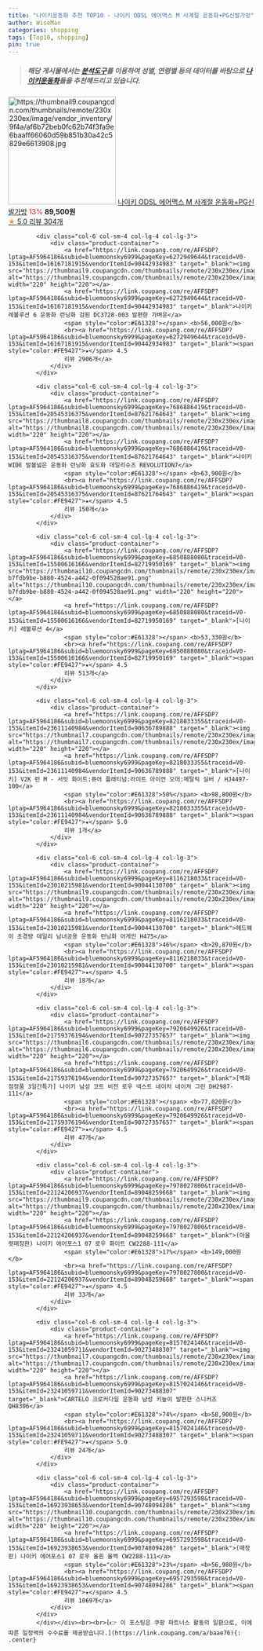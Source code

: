 ```yaml
---
title: "나이키운동화 추천 TOP10 - 나이키 ODSL 에어맥스 M 사계절 운동화+PG신발가방"
author: WiseMan
categories: shopping
tags: [Top10, shopping]
pin: true
---
```


> ##### 해당 게시물에서는 [**분석도구**](https://itemscout.io/)를 이용하여 **성별**, **연령별** 등의 데이터를 바탕으로 [**나이키운동화**](https://link.coupang.com/a/baae76)들을 추천해드리고 있습니다.
<div class="container"><div class="row">
            <div class="col-6 col-sm-4 col-lg-4 col-lg-3">
                <div class="product-container">
                    <a href="https://link.coupang.com/re/AFFSDP?lptag=AF5964186&subid=bluemoonsky6999&pageKey=7371026124&traceid=V0-153&itemId=19013906394&vendorItemId=86138502513" target="_blank"><img src="https://thumbnail9.coupangcdn.com/thumbnails/remote/230x230ex/image/vendor_inventory/9f4a/af6b72beb0fc62b74f3fa9e6baaff66060d59b851b30a42c5829e6613908.jpg" alt="https://thumbnail9.coupangcdn.com/thumbnails/remote/230x230ex/image/vendor_inventory/9f4a/af6b72beb0fc62b74f3fa9e6baaff66060d59b851b30a42c5829e6613908.jpg" width="220" height="220"></a>
                    <a href="https://link.coupang.com/re/AFFSDP?lptag=AF5964186&subid=bluemoonsky6999&pageKey=7371026124&traceid=V0-153&itemId=19013906394&vendorItemId=86138502513" target="_blank">나이키 ODSL 에어맥스 M 사계절 운동화+PG신발가방</a>
                    <span style="color:#E61328">13%</span> <b>89,500원</b>
                    <br><a href="https://link.coupang.com/re/AFFSDP?lptag=AF5964186&subid=bluemoonsky6999&pageKey=7371026124&traceid=V0-153&itemId=19013906394&vendorItemId=86138502513" target="_blank"><span style="color:#FE9427">★</span> 5.0
                    리뷰 304개</a>
                </div>
            </div>
            
            <div class="col-6 col-sm-4 col-lg-4 col-lg-3">
                <div class="product-container">
                    <a href="https://link.coupang.com/re/AFFSDP?lptag=AF5964186&subid=bluemoonsky6999&pageKey=6272949644&traceid=V0-153&itemId=16167181915&vendorItemId=90442934983" target="_blank"><img src="https://thumbnail9.coupangcdn.com/thumbnails/remote/230x230ex/image/vendor_inventory/e19c/cb808eeb0c876acb7c7895f6d36e108a49cd08b1189b163033ce39fa0bd6.jpg" alt="https://thumbnail9.coupangcdn.com/thumbnails/remote/230x230ex/image/vendor_inventory/e19c/cb808eeb0c876acb7c7895f6d36e108a49cd08b1189b163033ce39fa0bd6.jpg" width="220" height="220"></a>
                    <a href="https://link.coupang.com/re/AFFSDP?lptag=AF5964186&subid=bluemoonsky6999&pageKey=6272949644&traceid=V0-153&itemId=16167181915&vendorItemId=90442934983" target="_blank">나이키 레볼루션 6 운동화 런닝화 검흰 DC3728-003 발편한 가벼운</a>
                    <span style="color:#E61328"></span> <b>56,000원</b>
                    <br><a href="https://link.coupang.com/re/AFFSDP?lptag=AF5964186&subid=bluemoonsky6999&pageKey=6272949644&traceid=V0-153&itemId=16167181915&vendorItemId=90442934983" target="_blank"><span style="color:#FE9427">★</span> 4.5
                    리뷰 2906개</a>
                </div>
            </div>
            
            <div class="col-6 col-sm-4 col-lg-4 col-lg-3">
                <div class="product-container">
                    <a href="https://link.coupang.com/re/AFFSDP?lptag=AF5964186&subid=bluemoonsky6999&pageKey=7686886419&traceid=V0-153&itemId=20545316375&vendorItemId=87621764643" target="_blank"><img src="https://thumbnail8.coupangcdn.com/thumbnails/remote/230x230ex/image/vendor_inventory/8db6/0e6c60982c71969abc3ebfb244f824fd117b73729c5bf871b859da6bd81f.jpg" alt="https://thumbnail8.coupangcdn.com/thumbnails/remote/230x230ex/image/vendor_inventory/8db6/0e6c60982c71969abc3ebfb244f824fd117b73729c5bf871b859da6bd81f.jpg" width="220" height="220"></a>
                    <a href="https://link.coupang.com/re/AFFSDP?lptag=AF5964186&subid=bluemoonsky6999&pageKey=7686886419&traceid=V0-153&itemId=20545316375&vendorItemId=87621764643" target="_blank">나이키 WIDE 발볼넓은 운동화 런닝화 효도화 데일리슈즈 REVOLUTION7</a>
                    <span style="color:#E61328"></span> <b>63,900원</b>
                    <br><a href="https://link.coupang.com/re/AFFSDP?lptag=AF5964186&subid=bluemoonsky6999&pageKey=7686886419&traceid=V0-153&itemId=20545316375&vendorItemId=87621764643" target="_blank"><span style="color:#FE9427">★</span> 4.5
                    리뷰 150개</a>
                </div>
            </div>
            
            <div class="col-6 col-sm-4 col-lg-4 col-lg-3">
                <div class="product-container">
                    <a href="https://link.coupang.com/re/AFFSDP?lptag=AF5964186&subid=bluemoonsky6999&pageKey=6850888080&traceid=V0-153&itemId=15500616166&vendorItemId=82719950169" target="_blank"><img src="https://thumbnail10.coupangcdn.com/thumbnails/remote/230x230ex/image/retail/images/6944198915823722-b7fdb9be-b880-4524-a442-0f094528ae91.png" alt="https://thumbnail10.coupangcdn.com/thumbnails/remote/230x230ex/image/retail/images/6944198915823722-b7fdb9be-b880-4524-a442-0f094528ae91.png" width="220" height="220"></a>
                    <a href="https://link.coupang.com/re/AFFSDP?lptag=AF5964186&subid=bluemoonsky6999&pageKey=6850888080&traceid=V0-153&itemId=15500616166&vendorItemId=82719950169" target="_blank">[나이키] 레볼루션 4</a>
                    <span style="color:#E61328"></span> <b>53,330원</b>
                    <br><a href="https://link.coupang.com/re/AFFSDP?lptag=AF5964186&subid=bluemoonsky6999&pageKey=6850888080&traceid=V0-153&itemId=15500616166&vendorItemId=82719950169" target="_blank"><span style="color:#FE9427">★</span> 4.5
                    리뷰 513개</a>
                </div>
            </div>
            
            <div class="col-6 col-sm-4 col-lg-4 col-lg-3">
                <div class="product-container">
                    <a href="https://link.coupang.com/re/AFFSDP?lptag=AF5964186&subid=bluemoonsky6999&pageKey=8218033355&traceid=V0-153&itemId=23611140984&vendorItemId=90636789888" target="_blank"><img src="https://thumbnail7.coupangcdn.com/thumbnails/remote/230x230ex/image/vendor_inventory/652e/31c9eb43f68259f8cad77ddd22ca0a927c7485057b0a87068f6bb8e71605.png" alt="https://thumbnail7.coupangcdn.com/thumbnails/remote/230x230ex/image/vendor_inventory/652e/31c9eb43f68259f8cad77ddd22ca0a927c7485057b0a87068f6bb8e71605.png" width="220" height="220"></a>
                    <a href="https://link.coupang.com/re/AFFSDP?lptag=AF5964186&subid=bluemoonsky6999&pageKey=8218033355&traceid=V0-153&itemId=23611140984&vendorItemId=90636789888" target="_blank">[나이키] V2K 런 M - 서밋 화이트:퓨어 플래티넘:라이트 아이언 오어:메탈릭 실버 / HJ4497-100</a>
                    <span style="color:#E61328">50%</span> <b>98,800원</b>
                    <br><a href="https://link.coupang.com/re/AFFSDP?lptag=AF5964186&subid=bluemoonsky6999&pageKey=8218033355&traceid=V0-153&itemId=23611140984&vendorItemId=90636789888" target="_blank"><span style="color:#FE9427">★</span> 5.0
                    리뷰 1개</a>
                </div>
            </div>
            
            <div class="col-6 col-sm-4 col-lg-4 col-lg-3">
                <div class="product-container">
                    <a href="https://link.coupang.com/re/AFFSDP?lptag=AF5964186&subid=bluemoonsky6999&pageKey=8116218033&traceid=V0-153&itemId=23010215981&vendorItemId=90044130700" target="_blank"><img src="https://thumbnail9.coupangcdn.com/thumbnails/remote/230x230ex/image/vendor_inventory/8ee6/6dfbd7c0e97a0188dbd85f8f3e551db22733f1979625373b94a422ea0506.jpg" alt="https://thumbnail9.coupangcdn.com/thumbnails/remote/230x230ex/image/vendor_inventory/8ee6/6dfbd7c0e97a0188dbd85f8f3e551db22733f1979625373b94a422ea0506.jpg" width="220" height="220"></a>
                    <a href="https://link.coupang.com/re/AFFSDP?lptag=AF5964186&subid=bluemoonsky6999&pageKey=8116218033&traceid=V0-153&itemId=23010215981&vendorItemId=90044130700" target="_blank">헤드웨이 초경량 데일리 남녀공용 운동화 런닝화 어게인 H475</a>
                    <span style="color:#E61328">46%</span> <b>29,870원</b>
                    <br><a href="https://link.coupang.com/re/AFFSDP?lptag=AF5964186&subid=bluemoonsky6999&pageKey=8116218033&traceid=V0-153&itemId=23010215981&vendorItemId=90044130700" target="_blank"><span style="color:#FE9427">★</span> 4.5
                    리뷰 18개</a>
                </div>
            </div>
            
            <div class="col-6 col-sm-4 col-lg-4 col-lg-3">
                <div class="product-container">
                    <a href="https://link.coupang.com/re/AFFSDP?lptag=AF5964186&subid=bluemoonsky6999&pageKey=7920649926&traceid=V0-153&itemId=21759376194&vendorItemId=90727357657" target="_blank"><img src="https://thumbnail6.coupangcdn.com/thumbnails/remote/230x230ex/image/vendor_inventory/21a6/e9c899decc5ee47e1c7746ed927de2220fb550516400c14483142583a6a6.png" alt="https://thumbnail6.coupangcdn.com/thumbnails/remote/230x230ex/image/vendor_inventory/21a6/e9c899decc5ee47e1c7746ed927de2220fb550516400c14483142583a6a6.png" width="220" height="220"></a>
                    <a href="https://link.coupang.com/re/AFFSDP?lptag=AF5964186&subid=bluemoonsky6999&pageKey=7920649926&traceid=V0-153&itemId=21759376194&vendorItemId=90727357657" target="_blank">[백화점정품 3일간특가] 나이키 남성 코트 비전 로우 넥스트 네이처 네이처 그린 DH2987-111</a>
                    <span style="color:#E61328"></span> <b>77,820원</b>
                    <br><a href="https://link.coupang.com/re/AFFSDP?lptag=AF5964186&subid=bluemoonsky6999&pageKey=7920649926&traceid=V0-153&itemId=21759376194&vendorItemId=90727357657" target="_blank"><span style="color:#FE9427">★</span> 4.5
                    리뷰 47개</a>
                </div>
            </div>
            
            <div class="col-6 col-sm-4 col-lg-4 col-lg-3">
                <div class="product-container">
                    <a href="https://link.coupang.com/re/AFFSDP?lptag=AF5964186&subid=bluemoonsky6999&pageKey=7978027800&traceid=V0-153&itemId=22124206937&vendorItemId=89048259668" target="_blank"><img src="https://thumbnail9.coupangcdn.com/thumbnails/remote/230x230ex/image/vendor_inventory/cf7b/85eea2638a2c0a7f8172c005223e5311b22436303d3e3a078923cae8e83e.jpg" alt="https://thumbnail9.coupangcdn.com/thumbnails/remote/230x230ex/image/vendor_inventory/cf7b/85eea2638a2c0a7f8172c005223e5311b22436303d3e3a078923cae8e83e.jpg" width="220" height="220"></a>
                    <a href="https://link.coupang.com/re/AFFSDP?lptag=AF5964186&subid=bluemoonsky6999&pageKey=7978027800&traceid=V0-153&itemId=22124206937&vendorItemId=89048259668" target="_blank">(아울렛매장판) 나이키 에어포스1 07 로우 화이트 CW2288-111</a>
                    <span style="color:#E61328">17%</span> <b>149,000원</b>
                    <br><a href="https://link.coupang.com/re/AFFSDP?lptag=AF5964186&subid=bluemoonsky6999&pageKey=7978027800&traceid=V0-153&itemId=22124206937&vendorItemId=89048259668" target="_blank"><span style="color:#FE9427">★</span> 4.5
                    리뷰 33개</a>
                </div>
            </div>
            
            <div class="col-6 col-sm-4 col-lg-4 col-lg-3">
                <div class="product-container">
                    <a href="https://link.coupang.com/re/AFFSDP?lptag=AF5964186&subid=bluemoonsky6999&pageKey=8157024146&traceid=V0-153&itemId=23241059711&vendorItemId=90273488307" target="_blank"><img src="https://thumbnail7.coupangcdn.com/thumbnails/remote/230x230ex/image/vendor_inventory/30f7/47fab3d1a46762738926e5169a4b4e761823f0e49061bab02b02e74640ed.jpg" alt="https://thumbnail7.coupangcdn.com/thumbnails/remote/230x230ex/image/vendor_inventory/30f7/47fab3d1a46762738926e5169a4b4e761823f0e49061bab02b02e74640ed.jpg" width="220" height="220"></a>
                    <a href="https://link.coupang.com/re/AFFSDP?lptag=AF5964186&subid=bluemoonsky6999&pageKey=8157024146&traceid=V0-153&itemId=23241059711&vendorItemId=90273488307" target="_blank">CARTELO 크로커다일 운동화 남성 키높이 발편한 스니커즈 QH8306</a>
                    <span style="color:#E61328">74%</span> <b>58,900원</b>
                    <br><a href="https://link.coupang.com/re/AFFSDP?lptag=AF5964186&subid=bluemoonsky6999&pageKey=8157024146&traceid=V0-153&itemId=23241059711&vendorItemId=90273488307" target="_blank"><span style="color:#FE9427">★</span> 5.0
                    리뷰 24개</a>
                </div>
            </div>
            
            <div class="col-6 col-sm-4 col-lg-4 col-lg-3">
                <div class="product-container">
                    <a href="https://link.coupang.com/re/AFFSDP?lptag=AF5964186&subid=bluemoonsky6999&pageKey=6957293598&traceid=V0-153&itemId=16923938653&vendorItemId=90748094286" target="_blank"><img src="https://thumbnail10.coupangcdn.com/thumbnails/remote/230x230ex/image/vendor_inventory/df25/31dd846572fc3cfb03855bfeee469b213929c26abbea359726f1b928d601.PNG" alt="https://thumbnail10.coupangcdn.com/thumbnails/remote/230x230ex/image/vendor_inventory/df25/31dd846572fc3cfb03855bfeee469b213929c26abbea359726f1b928d601.PNG" width="220" height="220"></a>
                    <a href="https://link.coupang.com/re/AFFSDP?lptag=AF5964186&subid=bluemoonsky6999&pageKey=6957293598&traceid=V0-153&itemId=16923938653&vendorItemId=90748094286" target="_blank">(매장판) 나이키 에어포스1 07 로우 올흰 올백 CW2288-111</a>
                    <span style="color:#E61328">23%</span> <b>56,980원</b>
                    <br><a href="https://link.coupang.com/re/AFFSDP?lptag=AF5964186&subid=bluemoonsky6999&pageKey=6957293598&traceid=V0-153&itemId=16923938653&vendorItemId=90748094286" target="_blank"><span style="color:#FE9427">★</span> 4.5
                    리뷰 1069개</a>
                </div>
            </div>
            </div></div><br><br>[👉 이 포스팅은 쿠팡 파트너스 활동의 일환으로, 이에 따른 일정액의 수수료를 제공받습니다.](https://link.coupang.com/a/baae76){: .center}